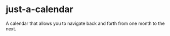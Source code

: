 # just-a-calendar

A calendar that allows you to navigate back and forth from one month to the next. 